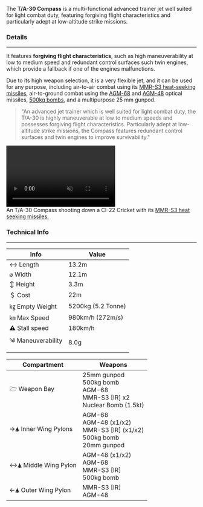 
The **T/A-30 Compass** is a multi-functional advanced trainer jet well suited for light combat duty, featuring forgiving flight characteristics and particularly adept at low-altitude strike missions. 


### Details 
---
It features **forgiving flight characteristics**, such as high maneuverability at low to medium speed and redundant control surfaces such twin engines, which provide a fallback if one of the engines malfunctions. 

Due to its high weapon selection, it is a very flexible jet, and it can be used for any purpose, including air-to-air combat using its [MMR-S3 heat-seeking missiles](/w/MMR-S3), air-to-ground combat using the [AGM-68](/w/AGM-68) and [AGM-48](/w/AGM-48) optical missiles, [500kg bombs](/w/500kg-bomb), and a multipurpose 25 mm gunpod.




> "An advanced jet trainer which is well suited for light combat duty, the T/A-30 is highly maneuverable at low to medium speeds and possesses forgiving flight characteristics. Particularly adept at low-altitude strike missions, the Compass features redundant control surfaces and twin engines to improve survivability."

<span class="imageBox" style="max-width: 288px; float:">
<video width="288" height="162" autoplay loop muted >
  <source src="/shootingdown.webm" type="video/webm" />
  <source src="/shootingdown.mov" type="video/quicktime" />
  Your browser does not support the video tag.
</video>
<br>
An T/A-30 Compass shooting down a CI-22 Cricket with its <a href="/w/MMR-S3">MMR-S3 heat seeking missiles.</a>
</span>


### Technical Info
---


<span class="inlineChildren">
<span class="firstColumn">

| Info              | Value        |
| -----------       | -----------        |
| ↔ Length          | 13.2m              |
| ⌀ Width           | 12.1m              |
| ↕ Height          | 3.3m               |
| ＄ Cost           | 22m                |
| ㎏ Empty Weight   | 5200kg (5.2 Tonne) |
| ㎞ Max Speed      | 980km/h (272m/s)   |
| ⚠ Stall speed    | 180km/h            |
| ༄ Maneuverability | 8.0g               |

</span>

<span class="firstColumn" >


| Compartment     | Weapons        |
| -----------       | -----------        |
| 🗁  Weapon Bay    | 25mm gunpod<br>500kg bomb<br>AGM-68<br>MMR-S3 [IR] x2<br>Nuclear Bomb (1.5kt)   |
| →🛦 Inner Wing Pylons | AGM-68<br>AGM-48 (x1/x2)<br>MMR-S3 [IR] (x1/x2)<br>500kg bomb<br>20mm gunpod   |
| ↔🛦 Middle Wing Pylon   | AGM-48 (x1/x2)<br>AGM-68<br>MMR-S3 [IR]<br>500kg bomb               |
| ←🛦 Outer Wing Pylon    | MMR-S3 [IR]<br>AGM-48                |

</span>
</span>